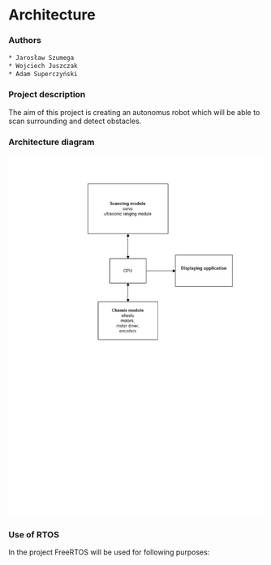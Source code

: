 # Architecture #

### Authors ###
    * Jarosław Szumega
    * Wojciech Juszczak
    * Adam Superczyński
    
### Project description ###
The aim of this project is creating an autonomus robot which will be able to scan surrounding and detect obstacles.

### Architecture diagram ###

![Architecture diagram](architecture_diagram.jpg "architecture diagram ")

### Use of RTOS ###
In the project FreeRTOS will be used for following purposes: